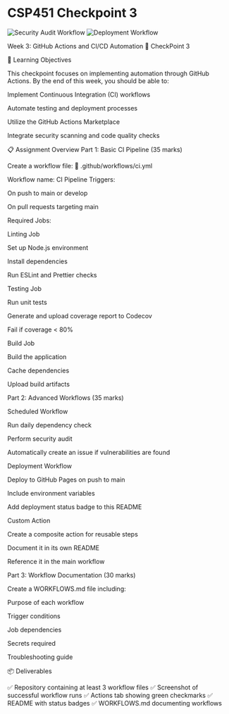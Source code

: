 # CSP451 Checkpoint 3

![Security Audit Workflow](https://github.com/SunnyBasion/CSP451-Checkpoint3-SunnyBasion/actions/workflows/advanced.yml/badge.svg)
![Deployment Workflow](https://github.com/SunnyBasion/CSP451-Checkpoint3-SunnyBasion/actions/workflows/deploy.yml/badge.svg)

Week 3: GitHub Actions and CI/CD Automation
📅 CheckPoint 3


🎯 Learning Objectives

This checkpoint focuses on implementing automation through GitHub Actions. By the end of this week, you should be able to:

Implement Continuous Integration (CI) workflows

Automate testing and deployment processes

Utilize the GitHub Actions Marketplace

Integrate security scanning and code quality checks

📋 Assignment Overview
Part 1: Basic CI Pipeline (35 marks)

Create a workflow file:
📄 .github/workflows/ci.yml

Workflow name: CI Pipeline
Triggers:

On push to main or develop

On pull requests targeting main

Required Jobs:

Linting Job

Set up Node.js environment

Install dependencies

Run ESLint and Prettier checks

Testing Job

Run unit tests

Generate and upload coverage report to Codecov

Fail if coverage < 80%

Build Job

Build the application

Cache dependencies

Upload build artifacts

Part 2: Advanced Workflows (35 marks)

Scheduled Workflow

Run daily dependency check

Perform security audit

Automatically create an issue if vulnerabilities are found

Deployment Workflow

Deploy to GitHub Pages on push to main

Include environment variables

Add deployment status badge to this README

Custom Action

Create a composite action for reusable steps

Document it in its own README

Reference it in the main workflow

Part 3: Workflow Documentation (30 marks)

Create a WORKFLOWS.md file including:

Purpose of each workflow

Trigger conditions

Job dependencies

Secrets required

Troubleshooting guide

📦 Deliverables

✅ Repository containing at least 3 workflow files
✅ Screenshot of successful workflow runs
✅ Actions tab showing green checkmarks
✅ README with status badges
✅ WORKFLOWS.md documenting workflows
